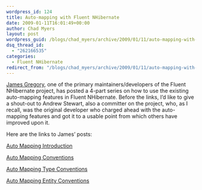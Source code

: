 ```yaml
---
wordpress_id: 124
title: Auto-mapping with Fluent NHibernate
date: 2009-01-11T16:01:49+00:00
author: Chad Myers
layout: post
wordpress_guid: /blogs/chad_myers/archive/2009/01/11/auto-mapping-with-fluent-nhibernate.aspx
dsq_thread_id:
  - "262166535"
categories:
  - Fluent NHibernate
redirect_from: "/blogs/chad_myers/archive/2009/01/11/auto-mapping-with-fluent-nhibernate.aspx/"
---
```

[James Gregory](http://blog.jagregory.com), one of the primary maintainers/developers of the Fluent NHibernate project, has posted a 4-part series on how to use the existing auto-mapping features in Fluent NHibernate. Before the links, I’d like to give a shout-out to Andrew Stewart, also a committer on the project, who, as I recall, was the original developer who charged ahead with the auto-mapping features and got it to a usable point from which others have improved upon it.

Here are the links to James’ posts:

[Auto Mapping Introduction](http://blog.jagregory.com/2009/01/10/fluent-nhibernate-auto-mapping-introduction/)

[Auto Mapping Conventions](http://blog.jagregory.com/2009/01/11/fluent-nhibernate-auto-mapping-conventions/)

[Auto Mapping Type Conventions](http://blog.jagregory.com/2009/01/11/fluent-nhibernate-auto-mapping-type-conventions/)

[Auto Mapping Entity Conventions](http://blog.jagregory.com/2009/01/11/fluent-nhibernate-auto-mapping-entity-conventions/)